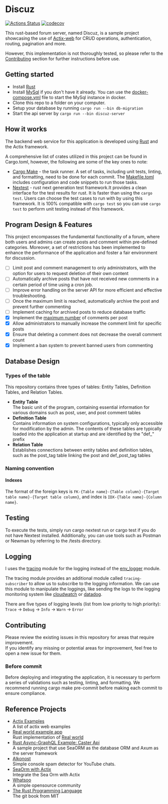 # Discuz

[![Actions Status](https://github.com/kenyipp/discuz/workflows/CI/badge.svg)](https://github.com/kenyipp/discuz/actions/workflows/ci.yml) [![codecov](https://codecov.io/gh/kenyipp/discuz/branch/master/graph/badge.svg?token=AMBNXM57T8)](https://codecov.io/gh/kenyipp/discuz)

This rust-based forum server, named Discuz, is a sample project showcasing the use of [Actix-web](https://actix.rs) for CRUD operations, authentication, routing, pagination and more. 

However, this implementation is not thoroughly tested, so please refer to the [Contributing](#contributing) section for further instructions before use.

## Getting started
 - Install [Rust](https://www.rust-lang.org)
 - Install [MySql](https://www.mysql.com) if you don't have it already. You can use the [docker-compose.yml](./docker-compose.sample.yml) file to start the MySql instance in docker.
 - Clone this repo to a folder on your computer.
 - Setup your database by running `cargo run --bin db-migration`
 - Start the api server by `cargo run --bin discuz-server`

## How it works
The backend web service for this application is developed using [Rust](https://www.rust-lang.org) and the Actix framework.

A comprehensive list of crates utilized in this project can be found in Cargo.toml, however, the following are some of the key ones to note:

 - [Cargo Make](https://github.com/sagiegurari/cargo-make) - the task runner. A set of tasks, including unit tests, linting, and formatting, need to be done for each commit. The [Makefile.toml](./Makefile.toml) includes configuration and code snippets to run those tasks. 
 - [Nextest](https://nexte.st/) - rust next generation test framework.It provides a clean interface for the test results for rust. It is faster than using the `cargo test`. Users can choose the test cases to run with by using this framework. It is 100% compatible with `cargo test` so you can use `cargo test` to perform unit testing instead of this framework.

## Program Design & Features
This project encompasses the fundamental functionality of a forum, where both users and admins can create posts and comment within pre-defined categories. Moreover, a set of restrictions has been implemented to enhance the performance of the application and foster a fair environment for discussion.
 
 - [ ] Limit post and comment management to only administrators, with the option for users to request deletion of their own content
 - [ ] Automatically archive posts that have not received new comments in a certain period of time using a cron job.
 - [ ] Improve error handling on the server API for more efficient and effective troubleshooting.
 - [ ] Once the maximum limit is reached, automatically archive the post and prevent further commenting
 - [ ] Implement caching for archived posts to reduce database traffic
 - [x] Implement the [maximum number](./libs/core/src/constants.rs) of comments per post
 - [x] Allow administrators to manually increase the comment limit for specific posts
 - [x] Ensure that deleting a comment does not decrease the overall comment count
 - [x] Implement a ban system to prevent banned users from commenting

## Database Design

### Types of the table
This repository contains three types of tables: Entity Tables, Definition Tables, and Relation Tables. 

- **Entity Table**  
The basic unit of the program, containing essential information for various domains such as post, user, and post comment tables
- **Definition Table**  
Contains information on system configurations, typically only accessible for modification by the admin. The contents of these tables are typically loaded into the application at startup and are identified by the "def_" prefix
- **Relation Table**  
Establishes connections between entity tables and definition tables, such as the post_tag table linking the post and def_post_tag tables

### Naming convention

#### Indexes
The format of the foreign keys is `FK-{Table name}-{Table column}-{Target table name}-{Target table column}`, and index is `IDX-{Table name}-{Column name}`.

## Testing
To execute the tests, simply run cargo nextest run or cargo test if you do not have Nextest installed. Additionally, you can use tools such as Postman or Newman by referring to the /tests directory.

## Logging
I uses the [tracing](https://docs.rs/tracing/latest/tracing/index.html) module for the logging instead of the [env_logger](https://docs.rs/env_logger/latest/env_logger/) module. 

The tracing module provides an additional module called `tracing-subscriber` to allow us to subscribe to the logging information. We can use this module to manipulate the loggings, like sending the logs to the logging monitoring system like [cloudwatch](https://aws.amazon.com/tw/cloudwatch) or [datadog](https://www.datadoghq.com).

There are five types of logging levels (list from low priority to high priority):  
`Trace` -> `Debug` -> `Info` -> `Warn` -> `Error`

## Contributing
Please review the existing issues in this repository for areas that require improvement.  
If you identify any missing or potential areas for improvement, feel free to open a new issue for them.

### Before commit
Before deploying and integrating the application, it is necessary to perform a series of validations such as testing, linting, and formatting. We recommend running cargo make pre-commit before making each commit to ensure compliance.

## Reference Projects
 - [Actix Examples](https://github.com/actix/examples)  
A list of actix web examples
 - [Real world example app](https://github.com/TatriX/realworld-rust-rocket)  
Rust implementation of [Real world](https://github.com/gothinkster/realworld)
 - [Rust Async-GraphQL Example: Caster Api](https://github.com/bkonkle/rust-example-caster-api)  
A sample project that use SeaORM as the database ORM and Axum as the server framework
 - [Alkonost](https://github.com/Asapin/alkonost)  
Simple console spam detector for YouTube chats.
 - [SeaOrm with Actix](https://github.com/SeaQL/sea-orm/tree/master/examples/actix_example)  
Integrate the Sea Orm with Actix
 - [Whatsoo](https://github.com/Whatsoo/whatsoo)  
A simple opensource community
 - [The Rust Programming Language](https://web.mit.edu/rust-lang_v1.25/arch/amd64_ubuntu1404/share/doc/rust/html/book/first-edition/README.html)  
The git book from MIT
